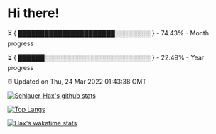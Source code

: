 # Hi there!

⏳ { ██████████████████████░░░░░░░░ } - 74.43% - Month progress

⏳ { ██████░░░░░░░░░░░░░░░░░░░░░░░░ } - 22.49% - Year progress

⏰ Updated on Thu, 24 Mar 2022 01:43:38 GMT


[![Schlauer-Hax's github stats](https://github-readme-stats.vercel.app/api?username=Schlauer-Hax&show_icons=true&theme=dark&count_private=true)](https://github.com/Schlauer-Hax)


[![Top Langs](https://github-readme-stats.vercel.app/api/top-langs/?username=Schlauer-Hax&layout=compact&theme=dark)](https://github.com/Schlauer-Hax?tab=repositories)


[![Hax's wakatime stats](https://github-readme-stats.vercel.app/api/wakatime?username=Hax&theme=dark)](https://wakatime.com/@Hax)

